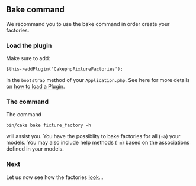## Bake command

We recommand you to use the bake command in order create your factories.

### Load the plugin

Make sure to add:
```
$this->addPlugin('CakephpFixtureFactories');
```

in the `bootstrap` method of your `Application.php`. See here for more details on [how to load a Plugin](https://book.cakephp.org/4/en/plugins.html#loading-a-plugin).

### The command

The command
```
bin/cake bake fixture_factory -h
```
will assist you. You have the possiblity to bake factories for all (`-a`) your models. You may also include help methods (`-m`)
based on the associations defined in your models.

### Next

Let us now see how the factories [look](factories.md)...

